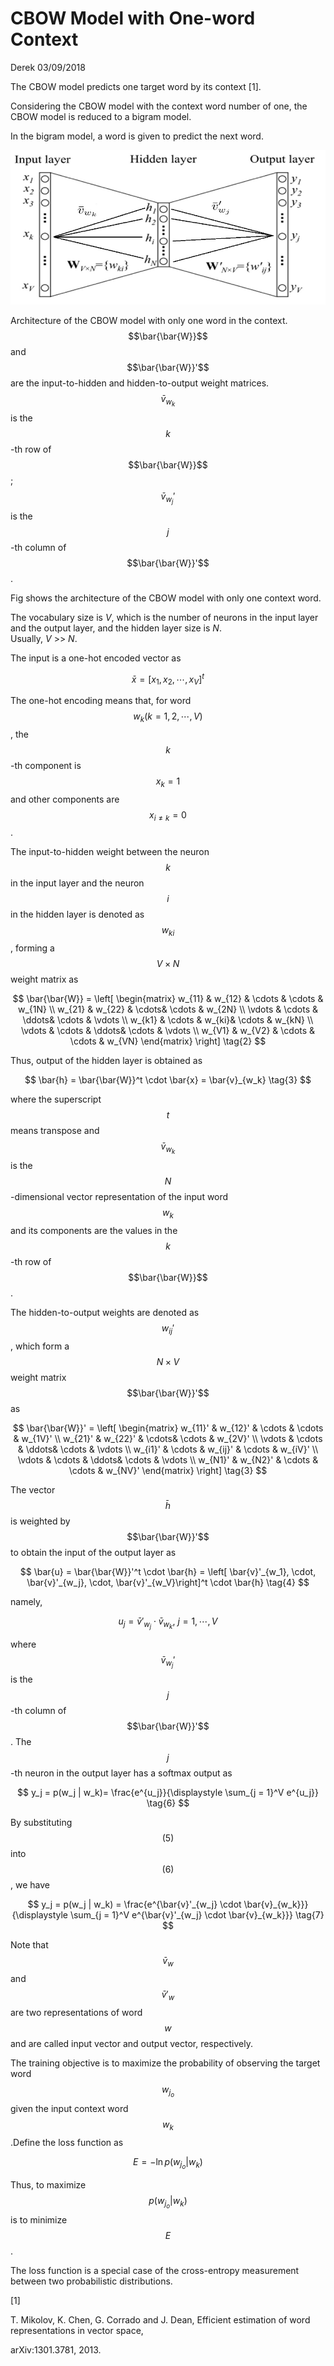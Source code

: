 # CBOW Model with One-word Context

Derek 03/09/2018

The CBOW model predicts one target word by its context \[1\].

Considering the CBOW model with the context word number of one, the CBOW model is reduced to a bigram model.

In the bigram model, a word is given to predict the next word.

![](/assets/import.png)

Architecture of the CBOW model with only one word in the context. $$\bar{\bar{W}}$$ and $$\bar{\bar{W}}'$$ are the input-to-hidden and hidden-to-output weight matrices.  
 $$\bar{v}_{w_k}$$ is the $$k$$-th row of $$\bar{\bar{W}}$$ ; $$\bar{v}_{w_j}'$$ is the $$j$$-th column of $$\bar{\bar{W}}'$$.

Fig shows the architecture of the CBOW model with only one context word.

The vocabulary size is _V_, which is the number of neurons in the input layer and the output layer, and the hidden layer size is _N_.  
 Usually, _V_ &gt;&gt; _N_.

The input is a one-hot encoded vector as


$$
\bar{x} = [x_1, x_2, \cdots, x_V]^t 
\tag{1}
$$


The one-hot encoding means that, for word $$w_k (k = 1,2, \cdots, V)$$, the $$k$$-th component is $$x_k = 1$$ and other components are $$x_{i \neq k} = 0$$.

The input-to-hidden weight between the neuron $$k$$ in the input layer and the neuron $$i$$ in the hidden layer is denoted as $$w_{ki}$$ , forming a $$V \times N$$ weight matrix as


$$
\bar{\bar{W}} = \left[
\begin{matrix}
w_{11} & w_{12} & \cdots & \cdots & w_{1N} \\ 
w_{21} & w_{22} & \cdots& \cdots  & w_{2N} \\ 
\vdots & \cdots & \ddots& \cdots  & \vdots \\ 
w_{k1} & \cdots & w_{ki}& \cdots  & w_{kN} \\ 
\vdots & \cdots & \ddots& \cdots  & \vdots \\ 
w_{V1} & w_{V2} & \cdots & \cdots & w_{VN}
\end{matrix}
\right] \tag{2}
$$


Thus, output of the hidden layer is obtained as


$$
\bar{h} = \bar{\bar{W}}^t \cdot \bar{x} = \bar{v}_{w_k}
\tag{3}
$$


where the superscript $$t$$ means transpose and $$\bar{v}_{w_k}$$ is the $$N$$-dimensional vector representation of the input word $$w_k$$ and its components are the values in the $$k$$-th row of $$\bar{\bar{W}}$$.

The hidden-to-output weights are denoted as $$w_{ij}'$$, which form a $$N \times V$$ weight matrix $$\bar{\bar{W}}'$$ as


$$
\bar{\bar{W}}' = \left[
\begin{matrix}
w_{11}' & w_{12}' & \cdots & \cdots & w_{1V}' \\ 
w_{21}' & w_{22}' & \cdots& \cdots  & w_{2V}' \\ 
\vdots & \cdots & \ddots& \cdots  & \vdots \\ 
w_{i1}' & \cdots & w_{ij}' & \cdots  & w_{iV}' \\ 
\vdots & \cdots & \ddots& \cdots  & \vdots \\ 
w_{N1}' & w_{N2}' & \cdots & \cdots & w_{NV}'
\end{matrix}
\right] \tag{3}
$$


The vector $$\bar{h}$$ is weighted by $$\bar{\bar{W}}'$$ to obtain the input of the output layer as


$$
\bar{u} = \bar{\bar{W}}'^t \cdot \bar{h} = \left[ \bar{v}'_{w_1}, \cdot, \bar{v}'_{w_j}, \cdot, \bar{v}'_{w_V}\right]^t \cdot \bar{h} 
\tag{4}
$$


namely,


$$
u_j = \bar{v}'_{w_j} \cdot \bar{v}_{w_k}, \ j = 1, \cdots, V 
\tag{5}
$$


where $$\bar{v}_{w_j}'$$ is the $$j$$-th column of $$\bar{\bar{W}}'$$. The $$j$$-th neuron in the output layer has a softmax output as


$$
y_j = p(w_j | w_k)= \frac{e^{u_j}}{\displaystyle \sum_{j = 1}^V e^{u_j}} 
\tag{6}
$$


By substituting $$(5)$$ into $$(6)$$, we have


$$
y_j = p(w_j | w_k) = \frac{e^{\bar{v}'_{w_j} \cdot \bar{v}_{w_k}}}{\displaystyle \sum_{j = 1}^V e^{\bar{v}'_{w_j} \cdot \bar{v}_{w_k}}} 
\tag{7}
$$


Note that $$\bar{v}_w$$ and $$\bar{v}'_w$$ are two representations of word $$w$$ and are called input vector and output vector, respectively.

The training objective is to maximize the probability of observing the target word $$w_{j_o}$$ given the input context word $$w_k$$.Define the loss function as


$$
E = -\ln p(w_{j_o} | w_k) 
\tag{8}
$$


Thus, to maximize $$p(w_{j_o} | w_k)$$ is to minimize $$E$$.

The loss function is a special case of the cross-entropy measurement between two probabilistic distributions.

\[1\]

T. Mikolov, K. Chen, G. Corrado and J. Dean, Efficient estimation of word representations in vector space,

arXiv:1301.3781, 2013.


